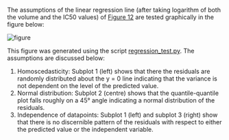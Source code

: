 The assumptions of the linear regression line (after taking logarithm of both the volume and the IC50 values) of [Figure 12](https://github.com/CardiacModelling/ical-review/blob/master/Data_Analysis/calcium_sensitivity/ic50/figure12.pdf) are tested graphically in the figure below:

![figure](https://github.com/CardiacModelling/ical-review/blob/master/Data_Analysis/calcium_sensitivity/ic50/linear_regression_test.png)

This figure was generated using the script [regression_test.py](https://github.com/CardiacModelling/ical-review/blob/master/Data_Analysis/calcium_sensitivity/ic50/regression_test.py).
The assumptions are discussed below:
1. Homoscedasticity: Subplot 1 (left) shows that there the residuals are randomly distributed about the y = 0 line indicating that the variance is not dependent on the level of the predicted value.
2. Normal distribution: Subplot 2 (centre) shows that the quantile-quantile plot falls roughly on a 45&deg; angle indicating a normal distribution of the residuals.
3. Independence of datapoints: Subplot 1 (left) and subplot 3 (right) show that there is no discernible pattern of the residuals with respect to either the predicted value or the independent variable.
